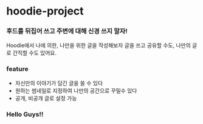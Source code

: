 # hoodie-project

### 후드를 뒤집어 쓰고 주변에 대해 신경 쓰지 말자!

Hoodie에서 나에 의한, 나만을 위한 글을 작성해보자
글을 쓰고 공유할 수도, 나만의 글로 간직할 수도 있어요.

### feature
- 자신만의 이야기가 담긴 글을 쓸 수 있다
- 원하는 썸네일로 지정하여 나만의 공간으로 꾸밀수 있다
- 공개, 비공개 글로 설정 가능


### Hello Guys!!
